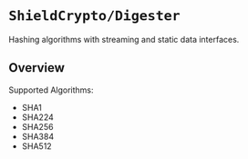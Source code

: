 # ``ShieldCrypto/Digester``

Hashing algorithms with streaming and static data interfaces.

## Overview

Supported Algorithms:
* SHA1
* SHA224
* SHA256
* SHA384
* SHA512
